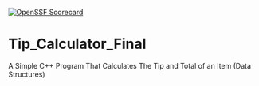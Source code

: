 [![OpenSSF Scorecard](https://api.securityscorecards.dev/projects/github.com/{Nash}/{https://github.com/NWMorrison/Tip_Calculator_Final/tree/main}/badge)](https://securityscorecards.dev/viewer/?uri=github.com/{Nash}/{[Tip_Calculator_Final](https://github.com/NWMorrison/Tip_Calculator_Final/tree/main)})
# Tip_Calculator_Final
 A Simple C++ Program That Calculates The Tip and Total of an Item (Data Structures)
